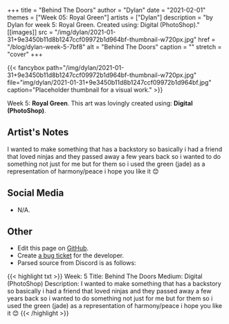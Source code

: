 +++
title =       "Behind The Doors"
author =      "Dylan"
date =        "2021-02-01"
themes =      ["Week 05: Royal Green"]
artists =     ["Dylan"]
description = "by Dylan for week 5: Royal Green. Created using: Digital (PhotoShop)."
[[images]]
      src = "/img/dylan/2021-01-31+9e3450b11d8b1247ccf09972b1d964bf-thumbnail-w720px.jpg"
      href = "/blog/dylan-week-5-7bf8"
      alt = "Behind The Doors"
      caption = ""
      stretch = "cover"
+++


{{< fancybox path="/img/dylan/2021-01-31+9e3450b11d8b1247ccf09972b1d964bf-thumbnail-w720px.jpg" file="img/dylan/2021-01-31+9e3450b11d8b1247ccf09972b1d964bf.jpg" caption="Placeholder thumbnail for a visual work." >}}


Week 5: **Royal Green**. This art was lovingly created using: **Digital (PhotoShop)**.

## Artist's Notes

I wanted to make something that has a backstory so basically i had a friend that loved ninjas and they passed away a few years back so i wanted to do something not just for me but for them so i used the green (jade) as a representation of harmony/peace i hope you like it 😊

## Social Media

- N/A.

## Other

- Edit this page on [GitHub](https://github.com/teaminkling/web-refresh/edit/main/content/blog/dylan-week-5-7bf8.md).
- Create [a bug ticket](https://github.com/teaminkling/web-refresh/issues/new?assignees=&labels=bug&template=problem-report.md&title=) for the developer.
- Parsed source from Discord is as follows:

{{< highlight txt >}}
Week: 5
Title: Behind The Doors
Medium: Digital (PhotoShop)
Description: I wanted to make something that has a backstory so basically i had a friend that loved ninjas and they passed away a few years back so i wanted to do something not just for me but for them so i used the green (jade) as a representation of harmony/peace i hope you like it 😊
{{< /highlight >}}